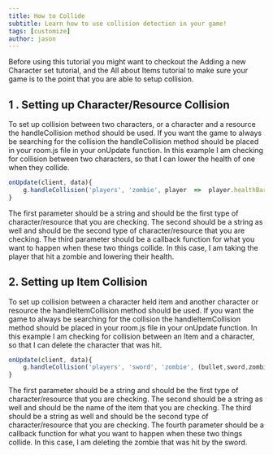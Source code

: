 ```yaml
---
title: How to Collide
subtitle: Learn how to use collision detection in your game!
tags: [customize]
author: jason
---
```

Before using this tutorial you might want to checkout the Adding a new Character set tutorial, and the All about Items tutorial to make sure your game is to the point that you are able to setup collision.
## 1 . Setting up Character/Resource Collision
To set up collision between two characters, or a character and a resource the handleCollision method should be used. If you want the game to always be searching for the collision the handleCollision method should be placed in your room.js file in your onUpdate function.  In this example I am checking for collision between two characters, so that I can lower the health of one when they collide. 
```javascript
onUpdate(client, data){
	g.handleCollision('players', 'zombie', player  =>  player.healthBar.filled > 0 ? player.healthBar.filled -= .01 : null);
}
```
The first parameter should be a string and should be the first type of character/resource that you are checking. The second should be a string as well and should be the second type of character/resource that you are checking. The third parameter should be a callback function for what you want to happen when these two things collide. In this case, I am taking the player that hit a zombie and lowering their health. 
## 2. Setting up Item Collision
To set up collision between a character held item and another character or resource the handleItemCollision method should be used. If you want the game to always be searching for the collision the handleItemCollision method should be placed in your room.js file in your onUpdate function.  In this example I am checking for collision between an Item and a character, so that I can  delete the character that was hit. 
```javascript
onUpdate(client, data){
	g.handleCollision('players', 'sword', 'zombie', (bullet,sword,zombie) => { g.deleteACharacter("zombie", zombie.id)}
}
```
The first parameter should be a string and should be the first type of character/resource that you are checking. The second should be a string as well and should be the name of the item that you are checking. The third should be a string as well and should be the second type of character/resource that you are checking. The fourth parameter should be a callback function for what you want to happen when these two things collide. In this case, I am deleting the zombie that was hit by the sword.  
